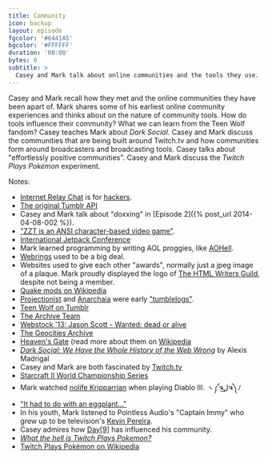 ```yaml
---
title: Community
icon: backup
layout: episode
fgcolor: '#6441A5'
bgcolor: '#FFFFFF'
duration: '00:00'
bytes: 0
subtitle: >
  Casey and Mark talk about online communities and the tools they use.
---
```


Casey and Mark recall how they met and the online communities they have been
apart of. Mark shares some of his earliest online community experiences and
thinks about on the nature of community tools. How do tools influence their
community?  What we can learn from the Teen Wolf fandom? Casey teaches Mark
about *Dark Social*. Casey and Mark discuss the communities that are being
built around Twitch.tv and how communities form around broadcasters and
broadcasting tools. Casey talks about "effortlessly positive communities". 
Casey and Mark discuss the *Twitch Plays Pokémon* experiment.

Notes:

+ [Internet Relay Chat](http://en.wikipedia.org/wiki/Internet_Relay_Chat) is for [hackers](http://youtu.be/O2rGTXHvPCQ).
+ [The original Tumblr API](https://www.tumblr.com/docs/en/api/v1)
+ Casey and Mark talk about "doxxing" in [Episode 2]({% post_url 2014-04-08-002 %}).
+ ["ZZT is an ANSI character-based video game"](http://en.wikipedia.org/wiki/ZZT).
+ [International Jetpack Conference](http://jetpackconference.biz/)
+ Mark learned programming by writing AOL proggies, like [AOHell](http://en.wikipedia.org/wiki/AOHell).
+ [Webrings](http://en.wikipedia.org/wiki/Webring) used to be a big deal.
+ Websites used to give each other "awards", normally just a jpeg image of a plaque. Mark proudly displayed the logo of [The HTML Writers Guild](http://hwg.org/services/logo/), despite not being a member.
+ [Quake mods on Wikipedia](http://en.wikipedia.org/wiki/Category:Quake_mods)
+ [Projectionist](http://ioni.st/) and [Anarchaia](http://anarchaia.org/) were early ["tumblelogs"](http://viewsourcecode.org/why/redhanded/inspect/tumbleloggingAssortedLarvae.html).
+ [Teen Wolf on Tumblr](http://teenwolf.tumblr.com/)
+ [The Archive Team](http://www.archiveteam.org/index.php?title=Main_Page)
+ [Webstock '13: Jason Scott - Wanted: dead or alive](http://vimeo.com/68526275)
+ [The Geocities Archive](https://archive.org/details/archiveteam-geocities)
+ [Heaven's Gate](http://www.heavensgate.com/) (read more about them on [Wikipedia](http://en.wikipedia.org/wiki/Heaven's_Gate_(religious_group))
+ [*Dark Social: We Have the Whole History of the Web Wrong*](http://www.theatlantic.com/technology/archive/2012/10/dark-social-we-have-the-whole-history-of-the-web-wrong/263523/) by Alexis Madrigal
+ Casey and Mark are both fascinated by [Twitch.tv](http://www.twitch.tv/)
+ [Starcraft II World Championship Series](http://wcs.battle.net/sc2/en#schedule)
+ Mark watched [nolife Kripparrian](http://www.twitch.tv/nl_kripp) when playing Diablo III. ヽ༼ຈل͜ຈ༽ﾉ 
+ ["It had to do with an eggplant..."](http://www.polygon.com/2013/12/23/5227726/anatomy-of-a-spelunky-miracle-or-how-the-internet-finally-beat)
+ In his youth, Mark listened to Pointless Audio's "Captain Immy" who grew up to be television's [Kevin Pereira](http://en.wikipedia.org/wiki/Kevin_Pereira).
+ Casey admires how [Day&#91;9&#93;](http://day9.tv/) has influenced his community.
+ [*What the hell is Twitch Plays Pokemon?*](http://www.polygon.com/2014/2/19/5426204/what-the-hell-is-twitch-plays-pokemon)
+ [Twitch Plays Pokémon on Wikipedia](http://en.wikipedia.org/wiki/Twitch_Plays_Pok%C3%A9mon)

